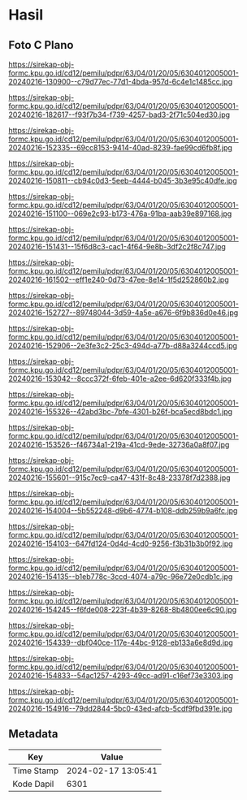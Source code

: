 # Hasil

## Foto C Plano

https://sirekap-obj-formc.kpu.go.id/cd12/pemilu/pdpr/63/04/01/20/05/6304012005001-20240216-130900--c79d77ec-77d1-4bda-957d-6c4e1c1485cc.jpg

https://sirekap-obj-formc.kpu.go.id/cd12/pemilu/pdpr/63/04/01/20/05/6304012005001-20240216-182617--f93f7b34-f739-4257-bad3-2f71c504ed30.jpg

https://sirekap-obj-formc.kpu.go.id/cd12/pemilu/pdpr/63/04/01/20/05/6304012005001-20240216-152335--69cc8153-9414-40ad-8239-fae99cd6fb8f.jpg

https://sirekap-obj-formc.kpu.go.id/cd12/pemilu/pdpr/63/04/01/20/05/6304012005001-20240216-150811--cb94c0d3-5eeb-4444-b045-3b3e95c40dfe.jpg

https://sirekap-obj-formc.kpu.go.id/cd12/pemilu/pdpr/63/04/01/20/05/6304012005001-20240216-151100--069e2c93-b173-476a-91ba-aab39e897168.jpg

https://sirekap-obj-formc.kpu.go.id/cd12/pemilu/pdpr/63/04/01/20/05/6304012005001-20240216-151431--15f6d8c3-cac1-4f64-9e8b-3df2c2f8c747.jpg

https://sirekap-obj-formc.kpu.go.id/cd12/pemilu/pdpr/63/04/01/20/05/6304012005001-20240216-161502--eff1e240-0d73-47ee-8e14-1f5d252860b2.jpg

https://sirekap-obj-formc.kpu.go.id/cd12/pemilu/pdpr/63/04/01/20/05/6304012005001-20240216-152727--89748044-3d59-4a5e-a676-6f9b836d0e46.jpg

https://sirekap-obj-formc.kpu.go.id/cd12/pemilu/pdpr/63/04/01/20/05/6304012005001-20240216-152906--2e3fe3c2-25c3-494d-a77b-d88a3244ccd5.jpg

https://sirekap-obj-formc.kpu.go.id/cd12/pemilu/pdpr/63/04/01/20/05/6304012005001-20240216-153042--8ccc372f-6feb-401e-a2ee-6d620f333f4b.jpg

https://sirekap-obj-formc.kpu.go.id/cd12/pemilu/pdpr/63/04/01/20/05/6304012005001-20240216-155326--42abd3bc-7bfe-4301-b26f-bca5ecd8bdc1.jpg

https://sirekap-obj-formc.kpu.go.id/cd12/pemilu/pdpr/63/04/01/20/05/6304012005001-20240216-153526--f46734a1-219a-41cd-9ede-32736a0a8f07.jpg

https://sirekap-obj-formc.kpu.go.id/cd12/pemilu/pdpr/63/04/01/20/05/6304012005001-20240216-155601--915c7ec9-ca47-431f-8c48-23378f7d2388.jpg

https://sirekap-obj-formc.kpu.go.id/cd12/pemilu/pdpr/63/04/01/20/05/6304012005001-20240216-154004--5b552248-d9b6-4774-b108-ddb259b9a6fc.jpg

https://sirekap-obj-formc.kpu.go.id/cd12/pemilu/pdpr/63/04/01/20/05/6304012005001-20240216-154103--647fd124-0d4d-4cd0-9256-f3b31b3b0f92.jpg

https://sirekap-obj-formc.kpu.go.id/cd12/pemilu/pdpr/63/04/01/20/05/6304012005001-20240216-154135--b1eb778c-3ccd-4074-a79c-96e72e0cdb1c.jpg

https://sirekap-obj-formc.kpu.go.id/cd12/pemilu/pdpr/63/04/01/20/05/6304012005001-20240216-154245--f6fde008-223f-4b39-8268-8b4800ee6c90.jpg

https://sirekap-obj-formc.kpu.go.id/cd12/pemilu/pdpr/63/04/01/20/05/6304012005001-20240216-154339--dbf040ce-117e-44bc-9128-eb133a6e8d9d.jpg

https://sirekap-obj-formc.kpu.go.id/cd12/pemilu/pdpr/63/04/01/20/05/6304012005001-20240216-154833--54ac1257-4293-49cc-ad91-c16ef73e3303.jpg

https://sirekap-obj-formc.kpu.go.id/cd12/pemilu/pdpr/63/04/01/20/05/6304012005001-20240216-154916--79dd2844-5bc0-43ed-afcb-5cdf9fbd391e.jpg


## Metadata

| Key        | Value               |
| ---------- | ------------------- |
| Time Stamp | 2024-02-17 13:05:41 |
| Kode Dapil | 6301                |



